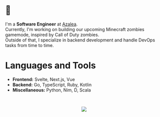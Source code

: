 <h1>👋</h1>

I'm a **Software Engineer** at [Azalea](https://github.com/azaleateam).  
Currently, I'm working on building our upcoming Minecraft zombies gamemode, inspired by Call of Duty zombies.  
Outside of that, I specialize in backend development and handle DevOps tasks from time to time.

# Languages and Tools

- **Frontend:** Svelte, Next.js, Vue  
- **Backend:** Go, TypeScript, Ruby, Kotlin  
- **Miscellaneous:** Python, Nim, D, Scala

<br/>
<p align="center">
<img src="https://lanyard.cnrad.dev/api/188832332399116288"/>
</p>
